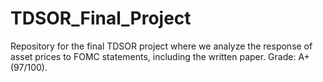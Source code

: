 # TDSOR_Final_Project
Repository for the final TDSOR project where we analyze the response of asset prices to FOMC statements, including the written paper. Grade: A+ (97/100).
